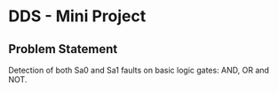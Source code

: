 # DDS - Mini Project
## Problem Statement
Detection of both Sa0 and Sa1 faults on basic logic gates: 
AND, OR and NOT.
